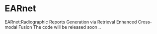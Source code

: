# EARnet
EARnet:Radiographic Reports Generation via Retrieval Enhanced Cross-modal Fusion
The code will be released soon ..

